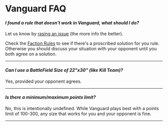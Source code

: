 # Vanguard FAQ

#### ***I found a rule that doesn't work in Vanguard, what should I do?***

Let us know by [rasing an issue](https://github.com/JoshuaCarter/Vanguard-40k/issues/new) (the more info the better).

Check the [Faction Rules](https://github.com/JoshuaCarter/Vanguard-40k/tree/main/VanguardFactionRules) to see if there's a proscribed solution for you rule. Otherwise you should discuss your situation with your opponent until you both agree on a solution.

---

#### ***Can I use a BattleField Size of 22"x30" (like Kill Team)?***

Yes, provided your opponent agrees.

---

#### ***Is there a minimum/maximum points limit?***

No, this is intentionally undefined. While Vanguard plays best with a points limit of 100-300, any size that works for you and your opponent is fine.

---
